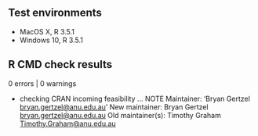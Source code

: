 ## Test environments
* MacOS X, R 3.5.1
* Windows 10, R 3.5.1

## R CMD check results
0 errors | 0 warnings
* checking CRAN incoming feasibility ... NOTE
Maintainer: ‘Bryan Gertzel <bryan.gertzel@anu.edu.au>’
New maintainer:
  Bryan Gertzel <bryan.gertzel@anu.edu.au>
Old maintainer(s):
  Timothy Graham <Timothy.Graham@anu.edu.au>
